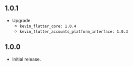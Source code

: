 ## 1.0.1

* Upgrade:
    - `kevin_flutter_core: 1.0.4`
    - `kevin_flutter_accounts_platform_interface: 1.0.3`

## 1.0.0

* Initial release.